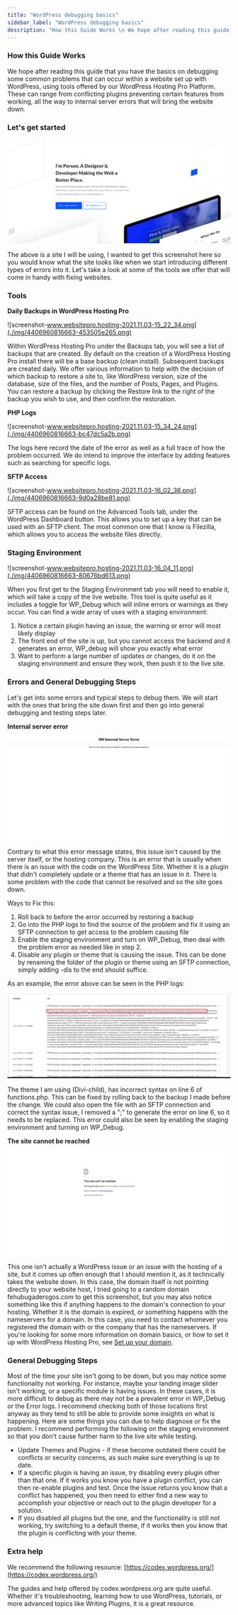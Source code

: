 ```yaml
---
title: "WordPress debugging basics"
sidebar_label: "WordPress debugging basics"
description: "How this Guide Works \n We hope after reading this guide that you have the basics on debugging some common problems that can occur within a website set up with"
---
```


### How this Guide Works

We hope after reading this guide that you have the basics on debugging some common problems that can occur within a website set up with WordPress, using tools offered by our WordPress Hosting Pro Platform. These can range from conflicting plugins preventing certain features from working, all the way to internal server errors that will bring the website down. 

### Let's get started

**![homepage.jpg](./img/4406960816663-cc2ec7f16e.png)**

The above is a site I will be using, I wanted to get this screenshot here so you would know what the site looks like when we start introducing different types of errors into it. Let's take a look at some of the tools we offer that will come in handy with fixing websites. 

### Tools

**Daily Backups in WordPress Hosting Pro**

![screenshot-www.websitepro.hosting-2021.11.03-15_22_34.png](./img/4406960816663-453505e265.png)

Within WordPress Hosting Pro under the Backups tab, you will see a list of backups that are created. By default on the creation of a WordPress Hosting Pro install there will be a base backup (clean install). Subsequent backups are created daily. We offer various information to help with the decision of which backup to restore a site to, like WordPress version, size of the database, size of the files, and the number of Posts, Pages, and Plugins. You can restore a backup by clicking the Restore link to the right of the backup you wish to use, and then confirm the restoration. 

**PHP Logs**

![screenshot-www.websitepro.hosting-2021.11.03-15_34_24.png](./img/4406960816663-bc47dc5a2b.png)

The logs here record the date of the error as well as a full trace of how the problem occurred. We do intend to improve the interface by adding features such as searching for specific logs.

**SFTP Access**

![screenshot-www.websitepro.hosting-2021.11.03-16_02_36.png](./img/4406960816663-9d0a28be81.png)

SFTP access can be found on the Advanced Tools tab, under the WordPress Dashboard button. This allows you to set up a key that can be used with an SFTP client. The most common one that I know is Filezilla, which allows you to access the website files directly.

### Staging Environment

![screenshot-www.websitepro.hosting-2021.11.03-16_04_11.png](./img/4406960816663-80676bd613.png)

When you first get to the Staging Environment tab you will need to enable it, which will take a copy of the live website. This tool is quite useful as it includes a toggle for WP\_Debug which will inline errors or warnings as they occur. You can find a wide array of uses with a staging environment:

1.  Notice a certain plugin having an issue, the warning or error will most likely display
2.  The front end of the site is up, but you cannot access the backend and it generates an error, WP\_debug will show you exactly what error
3.  Want to perform a large number of updates or changes, do it on the staging environment and ensure they work, then push it to the live site.

### Errors and General Debugging Steps

Let's get into some errors and typical steps to debug them. We will start with the ones that bring the site down first and then go into general debugging and testing steps later. 

**Internal server error**

**![blobid0.png](./img/4406960816663-1a47873035.png)**

Contrary to what this error message states, this issue isn't caused by the server itself, or the hosting company. This is an error that is usually when there is an issue with the code on the WordPress Site. Whether it is a plugin that didn't completely update or a theme that has an issue in it. There is some problem with the code that cannot be resolved and so the site goes down. 

Ways to Fix this:

1.  Roll back to before the error occurred by restoring a backup
2.  Go into the PHP logs to find the source of the problem and fix it using an SFTP connection to get access to the problem causing file
3.  Enable the staging environment and turn on WP\_Debug, then deal with the problem error as needed like in step 2.
4.  Disable any plugin or theme that is causing the issue. This can be done by renaming the folder of the plugin or theme using an SFTP connection, simply adding -dis to the end should suffice.

As an example, the error above can be seen in the PHP logs:

![screenshot-vendasta-support.zendesk.com-2021.11.03-16_05_23.png](./img/4406960816663-91cba3dbc7.png)

The theme I am using (Divi-child), has incorrect syntax on line 6 of functions.php. This can be fixed by rolling back to the backup I made before the change. We could also open the file with an SFTP connection and correct the syntax issue, I removed a ";" to generate the error on line 6, so it needs to be replaced. This error could also be seen by enabling the staging environment and turning on WP\_Debug.

**The site cannot be reached**

![Screen_Shot_2019-06-12_at_1.52.02_PM.png](./img/4406960816663-c666767cc2.png)

This one isn't actually a WordPress issue or an issue with the hosting of a site, but it comes up often enough that I should mention it, as it technically takes the website down. In this case, the domain itself is not pointing directly to your website host, I tried going to a random domain fehubugadersgos.com to get this screenshot, but you may also notice something like this if anything happens to the domain's connection to your hosting. Whether it is the domain is expired, or something happens with the nameservers for a domain. In this case, you need to contact whomever you registered the domain with or the company that has the nameservers. If you're looking for some more information on domain basics, or how to set it up with WordPress Hosting Pro, see [Set up your domain](../domains/set-up-your-domain).

### General Debugging Steps

Most of the time your site isn't going to be down, but you may notice some functionality not working. For instance, maybe your landing image slider isn't working, or a specific module is having issues. In these cases, it is more difficult to debug as there may not be a prevalent error in WP\_Debug or the Error logs. I recommend checking both of those locations first anyway as they tend to still be able to provide some insights on what is happening. Here are some things you can due to help diagnose or fix the problem. I recommend performing the following on the staging environment so that you don't cause further harm to the live site while testing.

*   Update Themes and Plugins - if these become outdated there could be conflicts or security concerns, as such make sure everything is up to date.
*   If a specific plugin is having an issue, try disabling every plugin other than that one. If it works you know you have a plugin conflict, you can then re-enable plugins and test. Once the issue returns you know that a conflict has happened, you then need to either find a new way to accomplish your objective or reach out to the plugin developer for a solution.
*   If you disabled all plugins but the one, and the functionality is still not working, try switching to a default theme, if it works then you know that the plugin is conflicting with your theme.

### Extra help

We recommend the following resource: [https://codex.wordpress.org/](https://codex.wordpress.org/)

The guides and help offered by codex.wordpress.org are quite useful. Whether it's troubleshooting, learning how to use WordPress, tutorials, or more advanced topics like Writing Plugins, it is a great resource.
